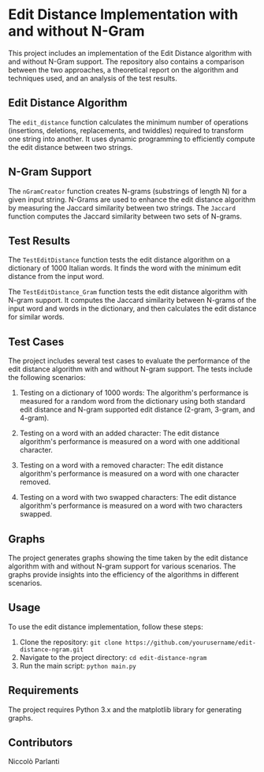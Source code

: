 # Edit Distance Implementation with and without N-Gram

This project includes an implementation of the Edit Distance algorithm with and without N-Gram support. The repository also contains a comparison between the two approaches, a theoretical report on the algorithm and techniques used, and an analysis of the test results.

## Edit Distance Algorithm

The `edit_distance` function calculates the minimum number of operations (insertions, deletions, replacements, and twiddles) required to transform one string into another. It uses dynamic programming to efficiently compute the edit distance between two strings.

## N-Gram Support

The `nGramCreator` function creates N-grams (substrings of length N) for a given input string. N-Grams are used to enhance the edit distance algorithm by measuring the Jaccard similarity between two strings. The `Jaccard` function computes the Jaccard similarity between two sets of N-grams.

## Test Results

The `TestEditDistance` function tests the edit distance algorithm on a dictionary of 1000 Italian words. It finds the word with the minimum edit distance from the input word.

The `TestEditDistance_Gram` function tests the edit distance algorithm with N-gram support. It computes the Jaccard similarity between N-grams of the input word and words in the dictionary, and then calculates the edit distance for similar words.

## Test Cases

The project includes several test cases to evaluate the performance of the edit distance algorithm with and without N-gram support. The tests include the following scenarios:

1. Testing on a dictionary of 1000 words: The algorithm's performance is measured for a random word from the dictionary using both standard edit distance and N-gram supported edit distance (2-gram, 3-gram, and 4-gram).

2. Testing on a word with an added character: The edit distance algorithm's performance is measured on a word with one additional character.

3. Testing on a word with a removed character: The edit distance algorithm's performance is measured on a word with one character removed.

4. Testing on a word with two swapped characters: The edit distance algorithm's performance is measured on a word with two characters swapped.

## Graphs

The project generates graphs showing the time taken by the edit distance algorithm with and without N-gram support for various scenarios. The graphs provide insights into the efficiency of the algorithms in different scenarios.

## Usage

To use the edit distance implementation, follow these steps:

1. Clone the repository: `git clone https://github.com/yourusername/edit-distance-ngram.git`
2. Navigate to the project directory: `cd edit-distance-ngram`
3. Run the main script: `python main.py`

## Requirements

The project requires Python 3.x and the matplotlib library for generating graphs.

## Contributors

Niccolò Parlanti






